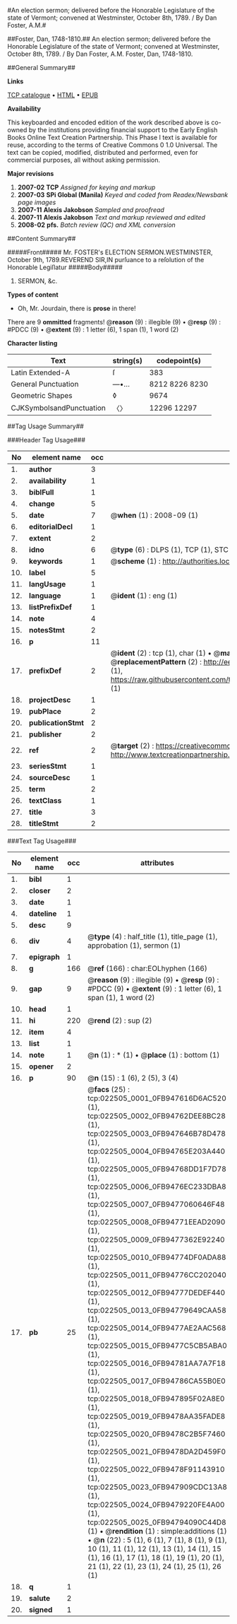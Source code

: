 #An election sermon; delivered before the Honorable Legislature of the state of Vermont; convened at Westminster, October 8th, 1789. / By Dan Foster, A.M.#

##Foster, Dan, 1748-1810.##
An election sermon; delivered before the Honorable Legislature of the state of Vermont; convened at Westminster, October 8th, 1789. / By Dan Foster, A.M.
Foster, Dan, 1748-1810.

##General Summary##

**Links**

[TCP catalogue](http://www.ota.ox.ac.uk/tcp/)  • 
[HTML](http://tei.it.ox.ac.uk/tcp/Texts-HTML/free/N17/N17411.html)  • 
[EPUB](http://tei.it.ox.ac.uk/tcp/Texts-EPUB/free/N17/N17411.epub)

**Availability**

This keyboarded and encoded edition of the
	       work described above is co-owned by the institutions
	       providing financial support to the Early English Books
	       Online Text Creation Partnership. This Phase I text is
	       available for reuse, according to the terms of Creative
	       Commons 0 1.0 Universal. The text can be copied,
	       modified, distributed and performed, even for
	       commercial purposes, all without asking permission.

**Major revisions**

1. __2007-02__ __TCP__ *Assigned for keying and markup*
1. __2007-03__ __SPi Global (Manila)__ *Keyed and coded from Readex/Newsbank page images*
1. __2007-11__ __Alexis Jakobson__ *Sampled and proofread*
1. __2007-11__ __Alexis Jakobson__ *Text and markup reviewed and edited*
1. __2008-02__ __pfs.__ *Batch review (QC) and XML conversion*

##Content Summary##

#####Front#####
Mr. FOSTER's ELECTION SERMON.WESTMINSTER, October 9th, 1789.REVEREND SIR,IN purſuance to a reſolution of the Honorable Legiſlatur
#####Body#####

1. SERMON, &c.

**Types of content**

  * Oh, Mr. Jourdain, there is **prose** in there!

There are 9 **ommitted** fragments! 
 @__reason__ (9) : illegible (9)  •  @__resp__ (9) : #PDCC (9)  •  @__extent__ (9) : 1 letter (6), 1 span (1), 1 word (2)

**Character listing**


|Text|string(s)|codepoint(s)|
|---|---|---|
|Latin Extended-A|ſ|383|
|General Punctuation|—•…|8212 8226 8230|
|Geometric Shapes|◊|9674|
|CJKSymbolsandPunctuation|〈〉|12296 12297|

##Tag Usage Summary##

###Header Tag Usage###

|No|element name|occ|attributes|
|---|---|---|---|
|1.|__author__|3||
|2.|__availability__|1||
|3.|__biblFull__|1||
|4.|__change__|5||
|5.|__date__|7| @__when__ (1) : 2008-09 (1)|
|6.|__editorialDecl__|1||
|7.|__extent__|2||
|8.|__idno__|6| @__type__ (6) : DLPS (1), TCP (1), STC (1), NOTIS (1), IMAGE-SET (1), EVANS-CITATION (1)|
|9.|__keywords__|1| @__scheme__ (1) : http://authorities.loc.gov/ (1)|
|10.|__label__|5||
|11.|__langUsage__|1||
|12.|__language__|1| @__ident__ (1) : eng (1)|
|13.|__listPrefixDef__|1||
|14.|__note__|4||
|15.|__notesStmt__|2||
|16.|__p__|11||
|17.|__prefixDef__|2| @__ident__ (2) : tcp (1), char (1)  •  @__matchPattern__ (2) : ([0-9\-]+):([0-9IVX]+) (1), (.+) (1)  •  @__replacementPattern__ (2) : http://eebo.chadwyck.com/downloadtiff?vid=$1&page=$2 (1), https://raw.githubusercontent.com/textcreationpartnership/Texts/master/tcpchars.xml#$1 (1)|
|18.|__projectDesc__|1||
|19.|__pubPlace__|2||
|20.|__publicationStmt__|2||
|21.|__publisher__|2||
|22.|__ref__|2| @__target__ (2) : https://creativecommons.org/publicdomain/zero/1.0/ (1), http://www.textcreationpartnership.org/docs/. (1)|
|23.|__seriesStmt__|1||
|24.|__sourceDesc__|1||
|25.|__term__|2||
|26.|__textClass__|1||
|27.|__title__|3||
|28.|__titleStmt__|2||


###Text Tag Usage###

|No|element name|occ|attributes|
|---|---|---|---|
|1.|__bibl__|1||
|2.|__closer__|2||
|3.|__date__|1||
|4.|__dateline__|1||
|5.|__desc__|9||
|6.|__div__|4| @__type__ (4) : half_title (1), title_page (1), approbation (1), sermon (1)|
|7.|__epigraph__|1||
|8.|__g__|166| @__ref__ (166) : char:EOLhyphen (166)|
|9.|__gap__|9| @__reason__ (9) : illegible (9)  •  @__resp__ (9) : #PDCC (9)  •  @__extent__ (9) : 1 letter (6), 1 span (1), 1 word (2)|
|10.|__head__|1||
|11.|__hi__|220| @__rend__ (2) : sup (2)|
|12.|__item__|4||
|13.|__list__|1||
|14.|__note__|1| @__n__ (1) : * (1)  •  @__place__ (1) : bottom (1)|
|15.|__opener__|2||
|16.|__p__|90| @__n__ (15) : 1 (6), 2 (5), 3 (4)|
|17.|__pb__|25| @__facs__ (25) : tcp:022505_0001_0FB947616D6AC520 (1), tcp:022505_0002_0FB94762DEE8BC28 (1), tcp:022505_0003_0FB947646B78D478 (1), tcp:022505_0004_0FB94765E203A440 (1), tcp:022505_0005_0FB94768DD1F7D78 (1), tcp:022505_0006_0FB9476EC233DBA8 (1), tcp:022505_0007_0FB9477060646F48 (1), tcp:022505_0008_0FB94771EEAD2090 (1), tcp:022505_0009_0FB9477362E92240 (1), tcp:022505_0010_0FB94774DF0ADA88 (1), tcp:022505_0011_0FB94776CC202040 (1), tcp:022505_0012_0FB94777DEDEF440 (1), tcp:022505_0013_0FB94779649CAA58 (1), tcp:022505_0014_0FB9477AE2AAC568 (1), tcp:022505_0015_0FB9477C5CB5ABA0 (1), tcp:022505_0016_0FB94781AA7A7F18 (1), tcp:022505_0017_0FB94786CA55B0E0 (1), tcp:022505_0018_0FB947895F02A8E0 (1), tcp:022505_0019_0FB9478AA35FADE8 (1), tcp:022505_0020_0FB9478C2B5F7460 (1), tcp:022505_0021_0FB9478DA2D459F0 (1), tcp:022505_0022_0FB9478F91143910 (1), tcp:022505_0023_0FB947909CDC13A8 (1), tcp:022505_0024_0FB9479220FE4A00 (1), tcp:022505_0025_0FB94794090C44D8 (1)  •  @__rendition__ (1) : simple:additions (1)  •  @__n__ (22) : 5 (1), 6 (1), 7 (1), 8 (1), 9 (1), 10 (1), 11 (1), 12 (1), 13 (1), 14 (1), 15 (1), 16 (1), 17 (1), 18 (1), 19 (1), 20 (1), 21 (1), 22 (1), 23 (1), 24 (1), 25 (1), 26 (1)|
|18.|__q__|1||
|19.|__salute__|2||
|20.|__signed__|1||
